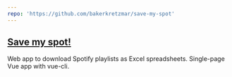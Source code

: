 ```yaml
---
repo: 'https://github.com/bakerkretzmar/save-my-spot'
---
```


## [<span>Save my spot!</span>](https://savemyspot.ca)

Web app to download Spotify playlists as Excel spreadsheets. Single-page Vue app with vue-cli.
